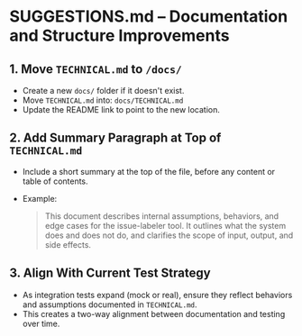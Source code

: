# SUGGESTIONS.md – Documentation and Structure Improvements

## 1. Move `TECHNICAL.md` to `/docs/`

- Create a new `docs/` folder if it doesn't exist.
- Move `TECHNICAL.md` into: `docs/TECHNICAL.md`
- Update the README link to point to the new location.

## 2. Add Summary Paragraph at Top of `TECHNICAL.md`

- Include a short summary at the top of the file, before any content or table of contents.
- Example:

  > This document describes internal assumptions, behaviors, and edge cases for the issue-labeler tool. It outlines what the system does and does not do, and clarifies the scope of input, output, and side effects.

## 3. Align With Current Test Strategy

- As integration tests expand (mock or real), ensure they reflect behaviors and assumptions documented in `TECHNICAL.md`.
- This creates a two-way alignment between documentation and testing over time.
